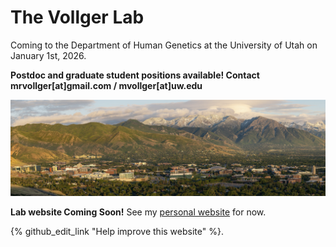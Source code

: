 # The Vollger Lab

Coming to the Department of Human Genetics at the University of Utah on January 1st, 2026.

**Postdoc and graduate student positions available! Contact mrvollger[at]gmail.com / mvollger[at]uw.edu**

![image](/assets/images/mountains.png)

**Lab website Coming Soon!** See my [personal website](https://mrvollger.github.io) for now.

{% github_edit_link "Help improve this website" %}.
